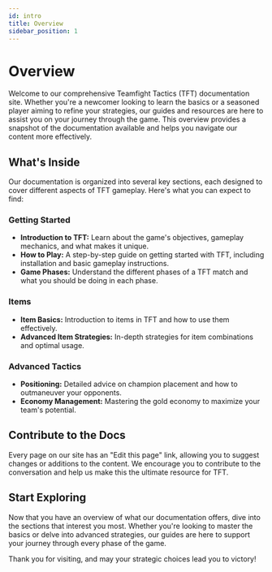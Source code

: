 ```yaml
---
id: intro
title: Overview
sidebar_position: 1
---
```


# Overview

Welcome to our comprehensive Teamfight Tactics (TFT) documentation site. Whether you're a newcomer looking to learn the basics or a seasoned player aiming to refine your strategies, our guides and resources are here to assist you on your journey through the game. This overview provides a snapshot of the documentation available and helps you navigate our content more effectively.

## What's Inside

Our documentation is organized into several key sections, each designed to cover different aspects of TFT gameplay. Here's what you can expect to find:

### Getting Started

- **Introduction to TFT:** Learn about the game's objectives, gameplay mechanics, and what makes it unique.
- **How to Play:** A step-by-step guide on getting started with TFT, including installation and basic gameplay instructions.
- **Game Phases:** Understand the different phases of a TFT match and what you should be doing in each phase.

### Items

- **Item Basics:** Introduction to items in TFT and how to use them effectively.
- **Advanced Item Strategies:** In-depth strategies for item combinations and optimal usage.

### Advanced Tactics

- **Positioning:** Detailed advice on champion placement and how to outmaneuver your opponents.
- **Economy Management:** Mastering the gold economy to maximize your team's potential.

## Contribute to the Docs

Every page on our site has an "Edit this page" link, allowing you to suggest changes or additions to the content. We encourage you to contribute to the conversation and help us make this the ultimate resource for TFT.

## Start Exploring

Now that you have an overview of what our documentation offers, dive into the sections that interest you most. Whether you're looking to master the basics or delve into advanced strategies, our guides are here to support your journey through every phase of the game.

Thank you for visiting, and may your strategic choices lead you to victory!
